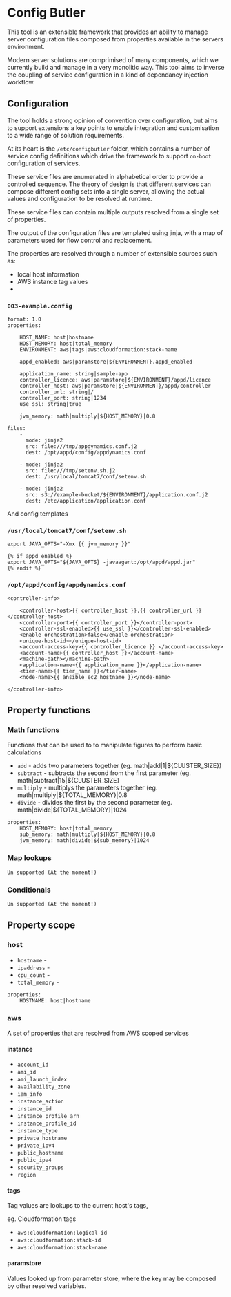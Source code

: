 # Config Butler

This tool is an extensible framework that provides an ability to manage server configuration files composed from properties available in the servers environment.

Modern server solutions are comprimised of many components, which we currently build and manage in a very monolitic way.
This tool aims to inverse the coupling of service configuration in a kind of dependancy injection workflow.

## Configuration

The tool holds a strong opinion of convention over configuration, but aims to support extensions a key points to enable integration and customisation to a wide range of solution requirements.

At its heart is the `/etc/configbutler` folder, which contains a number of service config definitions which drive the framework to support `on-boot` configuration of services.

These service files are enumerated in alphabetical order to provide a controlled sequence.  The theory of design is that different services can compose different config sets into a single server, allowing the actual values and configuration to be resolved at runtime.

These service files can contain multiple outputs resolved from a single set of properties.

The output of the configuration files are templated using jinja, with a map of parameters used for flow control and replacement.

The properties are resolved through a number of extensible sources such as:

* local host information
* AWS instance tag values
*


### `003-example.config`

```
format: 1.0
properties:

    HOST_NAME: host|hostname
    HOST_MEMORY: host|total_memory
    ENVIRONMENT: aws|tags|aws:cloudformation:stack-name

    appd_enabled: aws|paramstore|${ENVIRONMENT}.appd_enabled

    application_name: string|sample-app
    controller_licence: aws|paramstore|${ENVIRONMENT}/appd/licence
    controller_host: aws|paramstore|${ENVIRONMENT}/appd/controller
    controller_url: string|/
    controller_port: string|1234
    use_ssl: string|true

    jvm_memory: math|multiply|${HOST_MEMORY}|0.8

files:
    -
      mode: jinja2
      src: file:///tmp/appdynamics.conf.j2
      dest: /opt/appd/config/appdynamics.conf

    - mode: jinja2
      src: file:///tmp/setenv.sh.j2
      dest: /usr/local/tomcat7/conf/setenv.sh

    - mode: jinja2
      src: s3://example-bucket/${ENVIRONMENT}/application.conf.j2
      dest: /etc/application/application.conf
```

And config templates

### `/usr/local/tomcat7/conf/setenv.sh`

```
export JAVA_OPTS="-Xmx {{ jvm_memory }}"

{% if appd_enabled %}
export JAVA_OPTS="${JAVA_OPTS} -javaagent:/opt/appd/appd.jar"
{% endif %}
```


### `/opt/appd/config/appdynamics.conf`

```
<controller-info>

    <controller-host>{{ controller_host }}.{{ controller_url }}</controller-host>
    <controller-port>{{ controller_port }}</controller-port>
    <controller-ssl-enabled>{{ use_ssl }}</controller-ssl-enabled>
    <enable-orchestration>false</enable-orchestration>
    <unique-host-id></unique-host-id>
    <account-access-key>{{ controller_licence }} </account-access-key>
    <account-name>{{ controller_host }}</account-name>
    <machine-path></machine-path>
    <application-name>{{ application_name }}</application-name>
    <tier-name>{{ tier_name }}</tier-name>
    <node-name>{{ ansible_ec2_hostname }}</node-name>

</controller-info>

```

## Property functions

### Math functions

Functions that can be used to to manipulate figures to perform basic calculations

* `add` - adds two parameters together (eg. math|add|1|${CLUSTER_SIZE})
* `subtract` - subtracts the second from the first parameter (eg. math|subtract|15|${CLUSTER_SIZE}
* `multiply` - multiplys the parameters together (eg. math|multiply|${TOTAL_MEMORY}|0.8
* `divide` - divides the first by the second parameter (eg. math|divide|${TOTAL_MEMORY}|1024

```
properties:
    HOST_MEMORY: host|total_memory
    sub_memory: math|multiply|${HOST_MEMORY}|0.8
    jvm_memory: math|divide|${sub_memory}|1024
```

### Map lookups

`Un supported (At the moment!)`

### Conditionals

`Un supported (At the moment!)`

## Property scope

### host

* `hostname` -
* `ipaddress` -
* `cpu_count` -
* `total_memory` -

```
properties:
    HOSTNAME: host|hostname
```


### aws

A set of properties that are resolved from AWS scoped services

#### instance

* `account_id`
* `ami_id`
* `ami_launch_index`
* `availability_zone`
* `iam_info`
* `instance_action`
* `instance_id`
* `instance_profile_arn`
* `instance_profile_id`
* `instance_type`
* `private_hostname`
* `private_ipv4`
* `public_hostname`
* `public_ipv4`
* `security_groups`
* `region`

#### tags

Tag values are lookups to the current host's tags,

eg. Cloudformation tags

* `aws:cloudformation:logical-id`
* `aws:cloudformation:stack-id`
* `aws:cloudformation:stack-name`

#### paramstore

Values looked up from parameter store, where the key may be composed by other resolved variables.